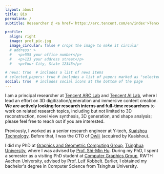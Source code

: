 ```yaml
---
layout: about
title: Bio
permalink: /
subtitle: Researcher @ <a href='https://arc.tencent.com/en/index'>Tencent ARC Lab</a> and <a href='https://ai.tencent.com/ailab/en/index'>Tencent AI Lab</a>

profile:
  align: right
  image: prof_pic.jpg
  image_circular: false # crops the image to make it circular
  # address: >
  #   <p>555 your office number</p>
  #   <p>123 your address street</p>
  #   <p>Your City, State 12345</p>

# news: true  # includes a list of news items
# selected_papers: true # includes a list of papers marked as "selected={true}"
social: true  # includes social icons at the bottom of the page
---
```


I am a principal researcher at [Tencent ARC Lab](https://arc.tencent.com/en/index) and [Tencent AI Lab](https://ai.tencent.com/ailab/en/index), where I lead an effort on 3D digitization/generation and immersive content creation. **We are actively looking for research interns and full-time researchers** to work on related research topics, including but not limited to 3D reconstruction, novel view synthesis, 3D generation, and shape analysis; please feel free to reach out if you are interested.

Previously, I worked as a senior research engineer at Y-tech, [Kuaishou Technology](https://www.kuaishou.com/en). Before that, I was the CTO of [Owlii](https://pitchbook.com/profiles/company/171393-49) (acquired by Kuaishou).

I did my PhD at [Graphics and Geometric Computing Group](https://cg.cs.tsinghua.edu.cn/), [Tsinghua University](https://www.tsinghua.edu.cn/en/), where I was advised by [Prof. Shi-Min Hu](https://cg.cs.tsinghua.edu.cn/shimin.htm). During my PhD, I spent a semester as a visiting PhD student at [Computer Graphics Group](https://www.graphics.rwth-aachen.de/), RWTH Aachen University, advised by [Prof. Leif Kobbelt](https://www.graphics.rwth-aachen.de/person/3/). Earlier, I obtained my bachelor's degree in Computer Science from Tsinghua University.

